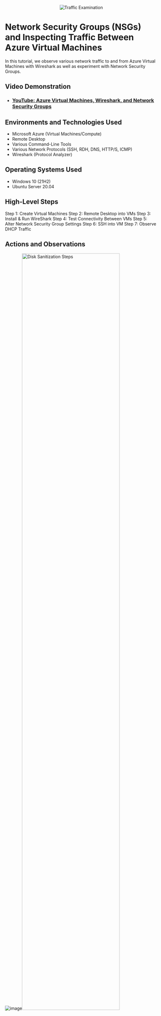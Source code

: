 <p align="center">
<img src="https://i.imgur.com/Ua7udoS.png" alt="Traffic Examination"/>
</p>

<h1>Network Security Groups (NSGs) and Inspecting Traffic Between Azure Virtual Machines</h1>
In this tutorial, we observe various network traffic to and from Azure Virtual Machines with Wireshark as well as experiment with Network Security Groups. <br />


<h2>Video Demonstration</h2>

- ### [YouTube: Azure Virtual Machines, Wireshark, and Network Security Groups](https://www.youtube.com)

<h2>Environments and Technologies Used</h2>

- Microsoft Azure (Virtual Machines/Compute)
- Remote Desktop
- Various Command-Line Tools
- Various Network Protocols (SSH, RDH, DNS, HTTP/S, ICMP)
- Wireshark (Protocol Analyzer)

<h2>Operating Systems Used </h2>

- Windows 10 (21H2)
- Ubuntu Server 20.04

<h2>High-Level Steps</h2>

Step 1: Create Virtual Machines
Step 2: Remote Desktop into VMs
Step 3: Install & Run WireShark
Step 4: Test Connectivity Between VMs
Step 5: Alter Network Security Group Settings
Step 6: SSH into VM
Step 7: Observe DHCP Traffic


<h2>Actions and Observations</h2>

![image](https://user-images.githubusercontent.com/117492330/210496296-24d1153d-cd7a-4eb5-aaaa-a6125e9ae337.png)<img src="https://i.imgur.com/DJmEXEB.png" height="80%" width="80%" alt="Disk Sanitization Steps"/>
![image](https://user-images.githubusercontent.com/117492330/210496692-331ac02f-5ca0-4218-bd9d-512802da987e.png)
Step 1: Create two Vitrual Machines in Azure: Log into the Microsoft Azure Portal with your Microsoft Account --> search "resource groups" in the search bar --> "create" resource group --> search "Virtual Machines" in the search bar --> "create" two Virtual Machines with the following OS: Windows 10 OS for VM1 & Ubuntu OS for VM2) --> Make sure both VMs are in the same "resource group". *When setting up the VMs remember the username and password that you use. You'll need this information later to remote desktop into the VMs. I recommend using the same login information for both VMs.</p>
<br />

<p>
<img src="https://i.imgur.com/DJmEXEB.png" height="80%" width="80%" alt="Disk Sanitization Steps"/>
</p>
<p>Step 2: Remote Desktop into each "Virtual Machine". Go to --> VM1 settings --> copy "public IP address" --> search "remote desktop connections" in start menu search bar --> Open "Remote Desktop Connection" & paste copied IP address from VM1 --> click connect --> Use the Username & Password created in step 1 to sign in to the VM. Repeat the same steps to log into VM2.
</p>
<br />

<p>
<img src="https://i.imgur.com/DJmEXEB.png" height="80%" width="80%" alt="Disk Sanitization Steps"/>
</p>
<p>
Step 3: While into VM1, download WireShark. Search "WireShark" on google --> click Wireshark's official site --> "Windows Installer (64-bit)" download --> Install WireShark and go through installation prompts --> Open WireShark --> click "Ethernet 2" --> next select "shark symbol" in upper left hand corner to start network traffic monitoring --> Filter out irrelevant network traffic via display filter bar (type "icmp" in filter bar to only see ping traffic).

</p>
<br />
Step 4: Go to VM2 on Azure Portal --> "overview" --> copy the "private IP address" --> Go to VM1 --> Search "PowerShell" in the start menu search bar & open it --> Type "ping -t" then paste VM2's private IP address into "PowerShell" to start a "perpetual ping" (WireShark will now show the two VMs pinging back and forth, allow the ping to continue). Pay attention to all of the data being communicated between both VMs on this step

Step 5: Go back to Azure Portal --> type "Network Security Group" in the search bar (this is the VMs firewall) --> select "VM2-NSG" --> "Inbound security rules" under settings --> click "+ add" --> in the new pop up window change "protocol" to "ICMP" --> change "action" to "deny" --> change "Name" to "Deny_ICMP_Ping" --> Click "add" at bottom. *Notice how the ping cmd in PowerShell on VM1 done on step#4 is immediately halted due to being blocked by VM2's firewall thanks to the new inbound security rule you made. If you edit the rule to allow traffic, notice how the perpetual ping cmds successfully resume. *Press Ctrl+C to stop PowerShell ping

Step 6: SSH into VM2 from VM1 via PowerShell. Type "SSH" into WireShark's filter bar (reference step 3) --> Go to "PowerShell" again, type "ssh labuser@(VM1 private IP address)" into the cmd line *view screenshot above for help --> Type "yes" to connection prompt --> enter password on next cmd line (password will not show but enter it anyway and press enter key, it will register) --> You have now successfully remotely logged into VM2's command-line Interface (CLI). It should now read "labuser@VM2:". You can type a linux cmd such as: "id" to see the new network traffic between the VMs since linking via SSH. When finished exploring, type "exit" into cmd line on PowerShell to end the connection.

Step 7: Next you will observe DHCP traffic the same as you did with SSH. Type "DHCP" into WireShark's filter bar (reference step 3) --> Go to "PowerShell" again, type "ipconfig /renew" into the cmd line to request a new IP address for VM1 from the Azure DHCP server (you may lose connection to the VM, if so, just RDH back into it) --> You should see the newly issued IP address in WireShark. That concludes this lab.


